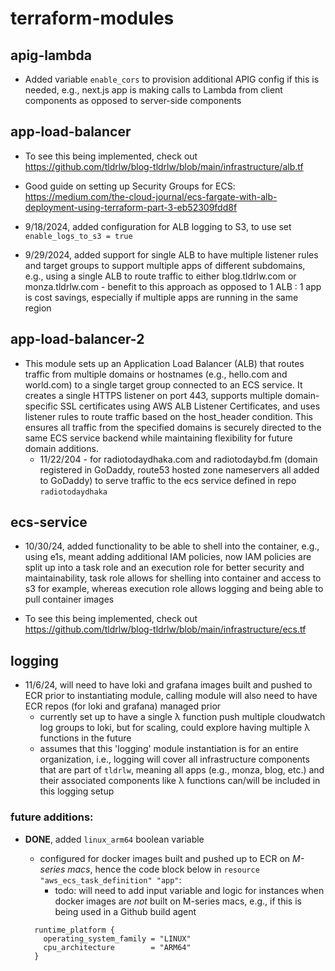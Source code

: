 # terraform-modules

## apig-lambda

- Added variable `enable_cors` to provision additional APIG config if this is needed, e.g., next.js app is making calls to Lambda from client components as opposed to server-side components

## app-load-balancer

- To see this being implemented, check out https://github.com/tldrlw/blog-tldrlw/blob/main/infrastructure/alb.tf

- Good guide on setting up Security Groups for ECS: https://medium.com/the-cloud-journal/ecs-fargate-with-alb-deployment-using-terraform-part-3-eb52309fdd8f

- 9/18/2024, added configuration for ALB logging to S3, to use set `enable_logs_to_s3 = true`

- 9/29/2024, added support for single ALB to have multiple listener rules and target groups to support multiple apps of different subdomains, e.g., using a single ALB to route traffic to either blog.tldrlw.com or monza.tldrlw.com - benefit to this approach as opposed to 1 ALB : 1 app is cost savings, especially if multiple apps are running in the same region

## app-load-balancer-2

- This module sets up an Application Load Balancer (ALB) that routes traffic from multiple domains or hostnames (e.g., hello.com and world.com) to a single target group connected to an ECS service. It creates a single HTTPS listener on port 443, supports multiple domain-specific SSL certificates using AWS ALB Listener Certificates, and uses listener rules to route traffic based on the host_header condition. This ensures all traffic from the specified domains is securely directed to the same ECS service backend while maintaining flexibility for future domain additions.
  - 11/22/204 - for radiotodaydhaka.com and radiotodaybd.fm (domain registered in GoDaddy, route53 hosted zone nameservers all added to GoDaddy) to serve traffic to the ecs service defined in repo `radiotodaydhaka`

## ecs-service

- 10/30/24, added functionality to be able to shell into the container, e.g., using e1s, meant adding additional IAM policies, now IAM policies are split up into a task role and an execution role for better security and maintainability, task role allows for shelling into container and access to s3 for example, whereas execution role allows logging and being able to pull container images

- To see this being implemented, check out https://github.com/tldrlw/blog-tldrlw/blob/main/infrastructure/ecs.tf

## logging

- 11/6/24, will need to have loki and grafana images built and pushed to ECR prior to instantiating module, calling module will also need to have ECR repos (for loki and grafana) managed prior
  - currently set up to have a single λ function push multiple cloudwatch log groups to loki, but for scaling, could explore having multiple λ functions in the future
  - assumes that this 'logging' module instantiation is for an entire organization, i.e., logging will cover all infrastructure components that are part of `tldrlw`, meaning all apps (e.g., monza, blog, etc.) and their associated components like λ functions can/will be included in this logging setup

### future additions:

- **DONE**, added `linux_arm64` boolean variable

  - configured for docker images built and pushed up to ECR on _M-series macs_, hence the code block below in `resource "aws_ecs_task_definition" "app"`:
    - todo: will need to add input variable and logic for instances when docker images are _not_ built on M-series macs, e.g., if this is being used in a Github build agent

  ```
    runtime_platform {
      operating_system_family = "LINUX"
      cpu_architecture        = "ARM64"
    }
  ```
